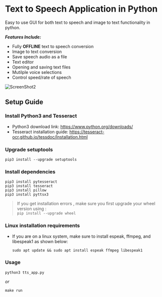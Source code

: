 # Text to Speech Application in Python

Easy to use GUI for both text to speech and image to text functionality in python. 

***Features Include:***
- Fully **OFFLINE** text to speech conversion
- Image to text conversion
- Save speech audio as a file
- Text editor
- Opening and saving text files
- Mutilple voice selections
- Control speed/rate of speech

![ScreenShot2](https://github.com/ali-rafiei/TTS-App/assets/62722912/d2833a49-2312-45e3-8f8d-7880541a1c00)

## Setup Guide
### Install Python3 and Tesseract
- Python3 download link: https://www.python.org/downloads/
- Tesseract installation guide: https://tesseract-ocr.github.io/tessdoc/Installation.html


### Upgrade setuptools
```
pip3 install --upgrade setuptools
```
### Install dependencies
```
pip3 install pytesseract
pip3 install tesseract
pip3 install pillow
pip3 install pyttsx3
```
> If you get installation errors , make sure you first upgrade your wheel version using :  
`pip install --upgrade wheel`

### Linux installation requirements 
+ If you are on a linux system, make sure to install espeak, ffmpeg, and libespeak1 as shown below: 

	```
	sudo apt update && sudo apt install espeak ffmpeg libespeak1
	```
### Usage 
```
python3 tts_app.py
```
*or*
```
make run
```
 
